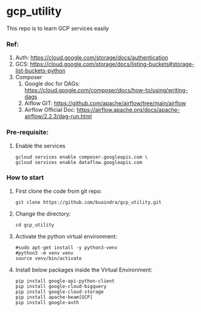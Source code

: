 # gcp_utility
This repo is to learn GCP services easily


### Ref:
1. Auth: https://cloud.google.com/storage/docs/authentication
2. GCS: https://cloud.google.com/storage/docs/listing-buckets#storage-list-buckets-python
3. Composer 
    1. Google doc for DAGs: https://cloud.google.com/composer/docs/how-to/using/writing-dags
    2. Aiflow GIT: https://github.com/apache/airflow/tree/main/airflow
    3. Airflow Official Doc: https://airflow.apache.org/docs/apache-airflow/2.2.3/dag-run.html


### Pre-requisite:
1. Enable the services
    ```shell
    gcloud services enable composer.googleapis.com \
    gcloud services enable dataflow.googleapis.com
    ```

### How to start
1. First clone the code from git repo:
    ```shell
    git clone https://github.com/buaindra/gcp_utility.git
    ```
2. Change the directory:
    ```shell
    cd gcp_utility
    ```
3. Activate the python virtual environment:
    ```shell
    #sudo apt-get install -y python3-venv
    #python3 -m venv venv
    source venv/bin/activate
    ```
4. Install below packages inside the Virtual Environment:
    ```shell
    pip install google-api-python-client
    pip install google-cloud-bigquery
    pip install google-cloud-storage
    pip install apache-beam[GCP]
    pip install google-auth
    ```
